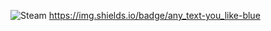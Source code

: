 ![Steam](https://img.shields.io/badge/steam-%23000000.svg?style=for-the-badge&logo=steam&logoColor=white)
https://img.shields.io/badge/any_text-you_like-blue
